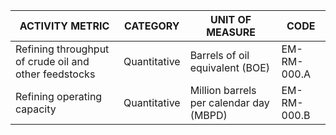 | ACTIVITY METRIC | CATEGORY | UNIT OF MEASURE | CODE |
|------------------|----------|------------------|------|
| Refining throughput of crude oil and other feedstocks | Quantitative | Barrels of oil equivalent (BOE) | EM-RM-000.A |
| Refining operating capacity | Quantitative | Million barrels per calendar day (MBPD) | EM-RM-000.B |